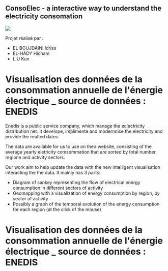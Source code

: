 ## ConsoElec  - a interactive way to understand the electricity consomation
![](https://static0.quelleenergie.net/images/faq/compteur-electrique-187.jpg?1424451395)

Projet réalisé par : 
- EL BOUJDAINI Idriss 
- EL-HADY Hicham 
- LIU Kun  

# Visualisation des données de la consommation annuelle de l'énergie électrique _ source de données : ENEDIS

Enedis is a public service company, which manage the eclectricity distribution net. It develope, implimente and modernnise the electricity and provide the realted dates.

The data are available for us to use on their website, consisting of the average yearly eletricity comsommation that are sorted by total number, regione and activity sectors. 


Our work aim to help update the data with the new intelligent visualisation interacting the the data. It mainly has 3 parts: 
- Diagram of sankey representing the flow of electrical energy consumption in different sectors of activity
- Geomapping with a visualization of energy consumption by region, by sector of activity
- Possibly a graph of the temporal evolution of the energy consumption for each region (at the click of the mouse)


# Visualisation des données de la consommation annuelle de l'énergie électrique _ source de données : ENEDIS


